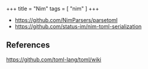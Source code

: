 +++
title = "Nim"
tags = [ "nim" ]
+++

- <https://github.com/NimParsers/parsetoml>
- <https://github.com/status-im/nim-toml-serialization>

## References

<https://github.com/toml-lang/toml/wiki>
